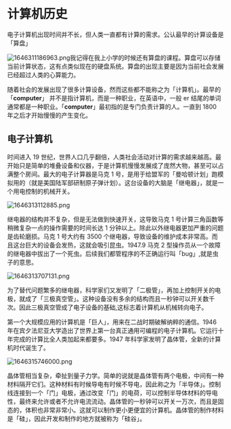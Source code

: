 # 计算机历史

电子计算机出现时间并不长，但人类一直都有计算的需求。公认最早的计算设备是「算盘」

![1646311186963.png](https://img.github.luxe/2022/96ae3633ad37e.png)我记得在我上小学的时候还有算盘的课程。算盘可以存储当前计算状态，这有点类似现在的硬盘系统。算盘的出现主要是因为当前社会发展已经超过人类的心算能力。

随着社会的发展出现了很多计算设备，然而这些都不能称之为「计算机」。最早的 「**computer**」 并不是指计算机，而是一种职业，在英语中，一般 er 结尾的单词通常都是一种职业。「**computer**」最初指的是专门负责计算的人。一直到 1800 年之后才开始慢慢的产生变化。

## 电子计算机

时间进入 19 世纪，世界人口几乎翻倍，人类社会活动对计算的需求越来越高。最开始只是简单的堆叠设备和仪器，于是计算机慢慢发展成了庞然大物，甚至可以占满整个房间。最大的电子计算器是马克 1 号，是用于给盟军的「曼哈顿计划」跑模拟用的（就是美国陆军部研制原子弹计划）。这台设备的大脑是「继电器」，就是一个用电控制的机械开关。

![1646313112885.png](https://img.github.luxe/2022/519698badffec.png)

继电器的结构并不复杂，但是无法做到快速开关，这导致马克 1 号计算三角函数等稍微复杂一点的操作需要的时间长达 1 分钟以上。除此以外继电器更加严重的问题是齿轮磨损。马克 1 号大约有 3500 个继电器，导致设备的维护成本非常高。而且这台巨大的设备会发热，这就会吸引昆虫。1947.9 马克 2 型操作员从一个故障的继电器中拔出了一个死虫。后续我们都管程序的不正确运行叫「bug」,就是虫子的意思。

![1646313707131.png](https://img.github.luxe/2022/715c0d520161e.png)

为了替代问题繁多的继电器，科学家们又发明了「二极管」，再加上控制开关的电极，就成了「三极真空管」。这种设备没有多余的结构而且一秒钟可以开关数千次。因此三极真空管成了电子设备的基础,这标志着计算机从机械转向电子。

第一个大规模应用的计算机是「巨人」，用来在二战时期破解纳粹的通信。1946 年在宾夕法尼亚大学造出了世界上第一台真正通用可编程的电子计算机。它运行十年完成的计算比全人类加起来都要多。1947 年科学家发明了晶体管，全新的计算机时代诞生了。

![1646315746000.png](https://img.github.luxe/2022/c645e4f43b356.png)

晶体管相当复杂，牵扯到量子力学。简单的说就是晶体管有两个电极，中间有一种材料隔开它们。这种材料有时候导电有时候不导电，因此称之为「半导体」。控制线连接到一个「门」电极，通过改变「门」的电荷，可以控制半导体材料的导电性，最终来允许或者不允许电流流动。晶体管的一秒钟可以开关一万次，而且是固态的，体积也非常非常小。这就可以制作更小更便宜的计算机。晶体管的制作材料是「硅」，因此开发和制作的地方就被称为「硅谷」。
